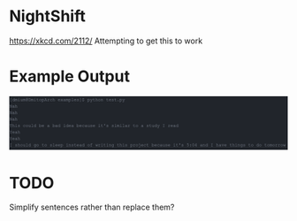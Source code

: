 # NightShift
https://xkcd.com/2112/  Attempting to get this to work

# Example Output
![Output](/examples/ExampleOutput.png)

# TODO
Simplify sentences rather than replace them?
